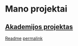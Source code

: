 # Mano projektai
## [Akademijos projektas](https://github.com/vinas8/copy_paste)
[Readme](https://github.com/vinas8/copy_paste/blob/master/README.md)
[permalink](https://github.com/vinas8/blog.github.io/blob/266293cf689b92e07f367276db9a1751eef09201/projektas2.md)

